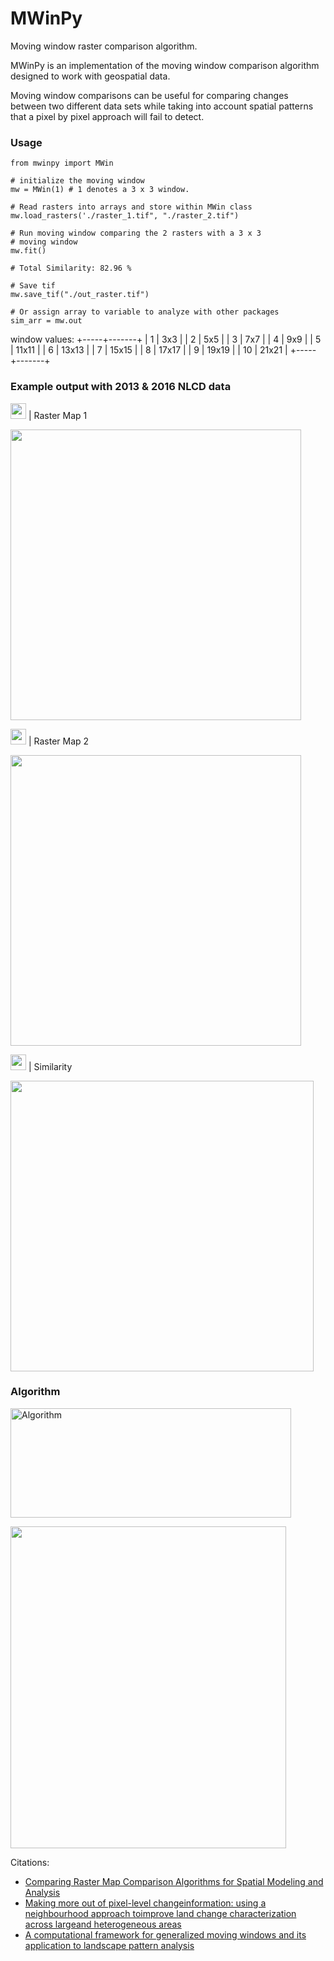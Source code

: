 # MWinPy
Moving window raster comparison algorithm. 

MWinPy is an implementation of the moving window comparison algorithm designed to work with geospatial data.

Moving window comparisons can be useful for comparing changes between two different data sets while taking into account spatial patterns that a pixel by pixel approach will fail to detect. 

### Usage

```
from mwinpy import MWin

# initialize the moving window
mw = MWin(1) # 1 denotes a 3 x 3 window. 

# Read rasters into arrays and store within MWin class
mw.load_rasters('./raster_1.tif", "./raster_2.tif")

# Run moving window comparing the 2 rasters with a 3 x 3 
# moving window
mw.fit()

# Total Similarity: 82.96 %

# Save tif
mw.save_tif("./out_raster.tif")

# Or assign array to variable to analyze with other packages
sim_arr = mw.out
```

window values:
+-----+-------+
|  1  |  3x3  |
|  2  |  5x5  |
|  3  |  7x7  |
|  4  |  9x9  |
|  5  | 11x11 |
|  6  | 13x13 |
|  7  | 15x15 |
|  8  | 17x17 |
|  9  | 19x19 |
| 10  | 21x21 |
+-----+-------+


### Example output with 2013 & 2016 NLCD data

<img src="https://render.githubusercontent.com/render/math?math=a_1 " width="25" height="25"> | Raster Map 1

<img src="https://user-images.githubusercontent.com/55674113/94374759-61e2f100-00dc-11eb-8f38-0f3019566b04.png" width="465" height="465"/>

<img src="https://render.githubusercontent.com/render/math?math=a_2" width="25" height="25"> | Raster Map 2

<img src="https://user-images.githubusercontent.com/55674113/94374896-855a6b80-00dd-11eb-82af-c6dee9ea547c.png" width="465" height="465"/>

<img src="https://render.githubusercontent.com/render/math?math=F_w" width="25" height="25"> | Similarity

<img src="https://user-images.githubusercontent.com/55674113/94375240-4d085c80-00e0-11eb-950e-7e59aa751342.png" width="484.87" height="465"/>

### Algorithm

<img src="https://user-images.githubusercontent.com/55674113/77957186-1c667800-72a1-11ea-9a5a-408f7372dd69.png"
alt="Algorithm" width="448.7" height="174.7"/>

<img src="https://user-images.githubusercontent.com/55674113/77956975-c1cd1c00-72a0-11ea-99e9-6a41bed1e1fc.png"
width="441" height="515"/>


Citations:

-  [Comparing Raster Map Comparison Algorithms for Spatial Modeling and
 Analysis](https://www.ingentaconnect.com/content/asprs/pers/2005/00000071/00000008/art00008) 
-  [Making more out of pixel-level changeinformation: using a neighbourhood
 approach toimprove land change characterization across largeand heterogeneous areas](https://www.tandfonline.com/doi/full/10.1080/10106049.2018.1458252) 
-  [A computational framework for generalized moving windows and its
 application to landscape pattern analysis](https://www.sciencedirect.com/science/article/abs/pii/S0303243415300337) 
 

